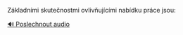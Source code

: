 
Základními skutečnostmi ovlivňujícími nabídku práce jsou:

[🔊 Poslechnout audio](/data/7-paragraphs/audio/chapter_110/para_004-Zkladnmi-skutenostmi-ovlivujcmi-nabdku-prc.mp3)
